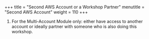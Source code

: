 +++
title = "Second AWS Account or a Workshop Partner"
menutitle = "Second AWS Account"
weight = 110
+++

1. For the Multi-Account Module only: either have access to another account or ideally partner with someone who is also doing this workshop.
